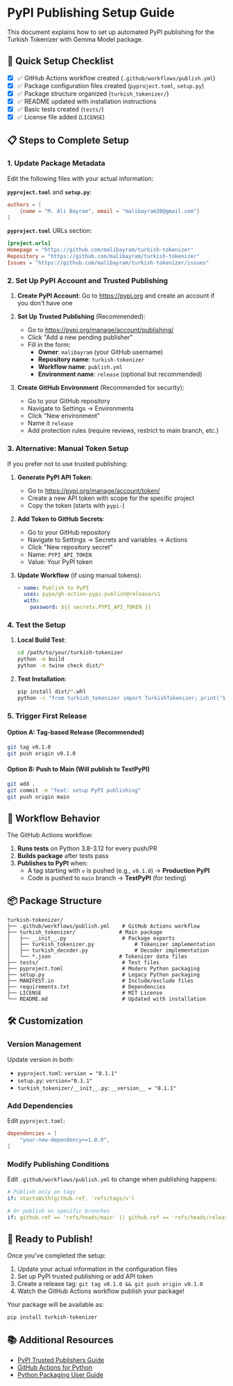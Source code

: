 # PyPI Publishing Setup Guide

This document explains how to set up automated PyPI publishing for the Turkish Tokenizer with Gemma Model package.

## 🚀 Quick Setup Checklist

- [x] ✅ GitHub Actions workflow created (`.github/workflows/publish.yml`)
- [x] ✅ Package configuration files created (`pyproject.toml`, `setup.py`)
- [x] ✅ Package structure organized (`turkish_tokenizer/`)
- [x] ✅ README updated with installation instructions
- [x] ✅ Basic tests created (`tests/`)
- [x] ✅ License file added (`LICENSE`)

## 📋 Steps to Complete Setup

### 1. Update Package Metadata

Edit the following files with your actual information:

**`pyproject.toml`** and **`setup.py`**:

```toml
authors = [
    {name = "M. Ali Bayram", email = "malibayram20@gmail.com"}
]
```

**`pyproject.toml`** URLs section:

```toml
[project.urls]
Homepage = "https://github.com/malibayram/turkish-tokenizer"
Repository = "https://github.com/malibayram/turkish-tokenizer"
Issues = "https://github.com/malibayram/turkish-tokenizer/issues"
```

### 2. Set Up PyPI Account and Trusted Publishing

1. **Create PyPI Account**: Go to https://pypi.org and create an account if you don't have one

2. **Set Up Trusted Publishing** (Recommended):

   - Go to https://pypi.org/manage/account/publishing/
   - Click "Add a new pending publisher"
   - Fill in the form:
     - **Owner**: `malibayram` (your GitHub username)
     - **Repository name**: `turkish-tokenizer`
     - **Workflow name**: `publish.yml`
     - **Environment name**: `release` (optional but recommended)

3. **Create GitHub Environment** (Recommended for security):
   - Go to your GitHub repository
   - Navigate to Settings → Environments
   - Click "New environment"
   - Name it `release`
   - Add protection rules (require reviews, restrict to main branch, etc.)

### 3. Alternative: Manual Token Setup

If you prefer not to use trusted publishing:

1. **Generate PyPI API Token**:

   - Go to https://pypi.org/manage/account/token/
   - Create a new API token with scope for the specific project
   - Copy the token (starts with `pypi-`)

2. **Add Token to GitHub Secrets**:

   - Go to your GitHub repository
   - Navigate to Settings → Secrets and variables → Actions
   - Click "New repository secret"
   - Name: `PYPI_API_TOKEN`
   - Value: Your PyPI token

3. **Update Workflow** (if using manual tokens):
   ```yaml
   - name: Publish to PyPI
     uses: pypa/gh-action-pypi-publish@release/v1
     with:
       password: ${{ secrets.PYPI_API_TOKEN }}
   ```

### 4. Test the Setup

1. **Local Build Test**:

   ```bash
   cd /path/to/your/turkish-tokenizer
   python -m build
   python -m twine check dist/*
   ```

2. **Test Installation**:
   ```bash
   pip install dist/*.whl
   python -c "from turkish_tokenizer import TurkishTokenizer; print('Success!')"
   ```

### 5. Trigger First Release

#### Option A: Tag-based Release (Recommended)

```bash
git tag v0.1.0
git push origin v0.1.0
```

#### Option B: Push to Main (Will publish to TestPyPI)

```bash
git add .
git commit -m "feat: setup PyPI publishing"
git push origin main
```

## 🔧 Workflow Behavior

The GitHub Actions workflow:

1. **Runs tests** on Python 3.8-3.12 for every push/PR
2. **Builds package** after tests pass
3. **Publishes to PyPI** when:
   - A tag starting with `v` is pushed (e.g., `v0.1.0`) → **Production PyPI**
   - Code is pushed to `main` branch → **TestPyPI** (for testing)

## 📦 Package Structure

```
turkish-tokenizer/
├── .github/workflows/publish.yml    # GitHub Actions workflow
├── turkish_tokenizer/              # Main package
│   ├── __init__.py                  # Package exports
│   ├── turkish_tokenizer.py             # Tokenizer implementation
│   ├── turkish_decoder.py               # Decoder implementation
│   └── *.json                      # Tokenizer data files
├── tests/                           # Test files
├── pyproject.toml                   # Modern Python packaging
├── setup.py                         # Legacy Python packaging
├── MANIFEST.in                      # Include/exclude files
├── requirements.txt                 # Dependencies
├── LICENSE                          # MIT License
└── README.md                        # Updated with installation
```

## 🛠 Customization

### Version Management

Update version in both:

- `pyproject.toml`: `version = "0.1.1"`
- `setup.py`: `version="0.1.1"`
- `turkish_tokenizer/__init__.py`: `__version__ = "0.1.1"`

### Add Dependencies

Edit `pyproject.toml`:

```toml
dependencies = [
    "your-new-dependency>=1.0.0",
]
```

### Modify Publishing Conditions

Edit `.github/workflows/publish.yml` to change when publishing happens:

```yaml
# Publish only on tags
if: startsWith(github.ref, 'refs/tags/v')

# Or publish on specific branches
if: github.ref == 'refs/heads/main' || github.ref == 'refs/heads/release'
```

## 🎯 Ready to Publish!

Once you've completed the setup:

1. Update your actual information in the configuration files
2. Set up PyPI trusted publishing or add API token
3. Create a release tag: `git tag v0.1.0 && git push origin v0.1.0`
4. Watch the GitHub Actions workflow publish your package!

Your package will be available as:

```bash
pip install turkish-tokenizer
```

## 📚 Additional Resources

- [PyPI Trusted Publishers Guide](https://docs.pypi.org/trusted-publishers/)
- [GitHub Actions for Python](https://docs.github.com/en/actions/automating-builds-and-tests/building-and-testing-python)
- [Python Packaging User Guide](https://packaging.python.org/)
